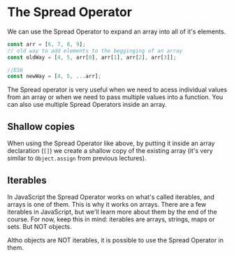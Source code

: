 # The Spread Operator

We can use the Spread Operator to expand an array into all of it's elements.

```javascript
const arr = [6, 7, 8, 9];
// old way to add elements to the begginging of an array
const oldWay = [4, 5, arr[0], arr[1], arr[2], arr[3]];

//ES6
const newWay = [4, 5, ...arr];
```

The Spread operator is very useful when we need to acess individual values from an array or when we need to pass multiple values into a function. You can also use multiple Spread Operators inside an array.

## Shallow copies

When using the Spread Operator like above, by putting it inside an array declaration (`[]`) we create a shallow copy of the existing array (it's very similar to `Object.assign` from previous lectures).

## Iterables

In JavaScript the Spread Operator works on what's called iterables, and arrays is one of them. This is why it works on arrays. There are a few iterables in JavaScript, but we'll learn more about them by the end of the course. For now, keep this in mind: iterables are arrays, strings, maps or sets. But NOT objects.

Altho objects are NOT iterables, it is possible to use the Spread Operator in them.

